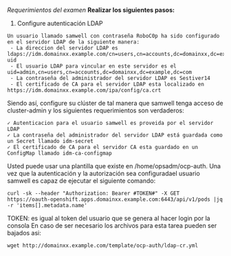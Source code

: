 *Requerimientos del examen*
**Realizar los siguientes pasos:**

1. Configure autenticación LDAP
````
Un usuario llamado samwell con contraseña RoboC0p ha sido configurado en el servidor LDAP de la siguiente manera:
 - La direccion del servidor LDAP es ldaps://idm.domainxx.example.com/cn=users,cn=accounts,dc=domainxx,dc=example,dc=com?uid
 - El usuario LDAP para vincular en este servidor es el uid=admin,cn=users,cn=accounts,dc=domainxx,dc=example,dc=com
 - La contraseña del administrador del servidor LDAP es Sestiver14
 - El certificado de CA para el servidor LDAP esta localizado en https://idm.domainxx.example.com/ipa/config/ca.crt
````
Siendo así, configure su clúster de tal manera que samwell tenga acceso de cluster-admin y los siguientes requerimientos son verdaderos:

````
✓ Autenticacion para el usuario samwell es proveida por el servidor LDAP
✓ La contraseña del administrador del servidor LDAP está guardada como un Secret llamado idm-secret
✓ El certificado de CA para el servidor CA esta guardado en un ConfigMap llamado idm-ca-configmap
````
Usted puede usar una plantilla que existe en /home/opsadm/ocp-auth. Una vez que la autenticación y la autorización sea configuradael usuario samwell es capaz de ejecutar el siguiente comando:

````
curl -sk --header "Authorization: Bearer #TOKEN#" -X GET https://oauth-openshift.apps.domainxx.example.com:6443/api/v1/pods |jq -r 'items[].metadata.name'
````

TOKEN: es igual al token del usuario que se genera al hacer login por la consola
En caso de ser necesario los archivos para esta tarea pueden ser bajados asi:

````
wget http://domainxx.example.com/template/ocp-auth/ldap-cr.yml 
````

